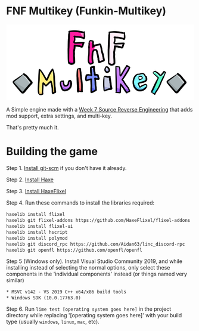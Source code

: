 # FNF Multikey (Funkin-Multikey)

![Logo](art/krita/FNF%20Multikey%20Logo.png)

A Simple engine made with a [Week 7 Source Reverse Engineering](https://github.com/AngelDTF/FNF-NewgroundsPort) that adds mod support, extra settings, and multi-key.

That's pretty much it.

# Building the game

Step 1. [Install git-scm](https://git-scm.com/downloads) if you don't have it already.

Step 2. [Install Haxe](https://haxe.org/download/)

Step 3. [Install HaxeFlixel](https://haxeflixel.com/documentation/install-haxeflixel/)

Step 4. Run these commands to install the libraries required:
```
haxelib install flixel
haxelib git flixel-addons https://github.com/HaxeFlixel/flixel-addons
haxelib install flixel-ui
haxelib install hscript
haxelib install polymod
haxelib git discord_rpc https://github.com/Aidan63/linc_discord-rpc
haxelib git openfl https://github.com/openfl/openfl
```

Step 5 (Windows only). Install Visual Studio Community 2019, and while installing instead of selecting the normal options, only select these components in the 'individual components' instead (or things named very similar)
```
* MSVC v142 - VS 2019 C++ x64/x86 build tools
* Windows SDK (10.0.17763.0)
```

Step 6. Run `lime test [operating system goes here]` in the project directory while replacing '[operating system goes here]' with your build type (usually `windows`, `linux`, `mac`, etc).